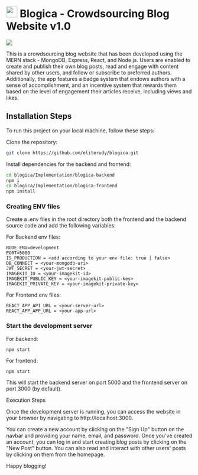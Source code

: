 
<h1><img src="https://github.com/eliterudy/blogica/blob/master/Implementation/blogica-frontend/src/assets/icons/app_icon.png?raw=true"  width="30" height="30" /> Blogica - Crowdsourcing Blog Website v1.0</h1>

[<img src="https://img.freepik.com/premium-vector/live-streaming-icon-live-broadcasting-button_349999-641.jpg?w=100" />](https://blogica.netlify.app/)

This is a crowdsourcing blog website that has been developed using the MERN stack - MongoDB, Express, React, and Node.js. Users are enabled to create and publish their own blog posts, read and engage with content shared by other users, and follow or subscribe to preferred authors. Additionally, the app features a badge system that endows authors with a sense of accomplishment, and an incentive system that rewards them based on the level of engagement their articles receive, including views and likes.

## Installation Steps

To run this project on your local machine, follow these steps:

Clone the repository:
```bash
git clone https://github.com/eliterudy/blogica.git
```
Install dependencies for the backend and frontend:
```bash
cd blogica/Implementation/blogica-backend
npm i
cd blogica/Implementation/blogica-frontend
npm install
```

### Creating ENV files
Create a .env files in the root directory both the frontend and the backend source code and add the following variables:

For Backend env files:
```
NODE_ENV=development
PORT=5000
IS_PRODUCTION = <add according to your env file: true | false>
DB_CONNECT = <your-mongodb-uri>
JWT_SECRET = <your-jwt-secret>
IMAGEKIT_ID = <your-imagekit-id>
IMAGEKIT_PUBLIC_KEY = <your-imagekit-public-key>
IMAGEKIT_PRIVATE_KEY = <your-imagekit-private-key>
```

For Frontend env files:
```
REACT_APP_API_URL = <your-server-url>
REACT_APP_APP_URL = <your-app-url>
```

### Start the development server

For backend:
```
npm start
```

For frontend:
```
npm start
```

This will start the backend server on port 5000 and the frontend server on port 3000 (by default).

Execution Steps

Once the development server is running, you can access the website in your browser by navigating to http://localhost:3000.

You can create a new account by clicking on the "Sign Up" button on the navbar and providing your name, email, and password. Once you've created an account, you can log in and start creating blog posts by clicking on the "New Post" button. You can also read and interact with other users' posts by clicking on them from the homepage.

Happy blogging!





